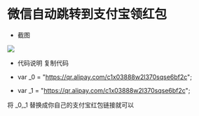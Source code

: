  # 微信自动跳转到支付宝领红包

- 截图

![](https://github.com/Leslin/Wx-alipay/blob/master/jietu.gif)

- 代码说明
  复制代码

- var _0 = "https://qr.alipay.com/c1x03888w2l370sqse6bf2c";
- var _1 = "https://qr.alipay.com/c1x03888w2l370sqse6bf2c";


将 _0,_1 替换成你自己的支付宝红包链接就可以